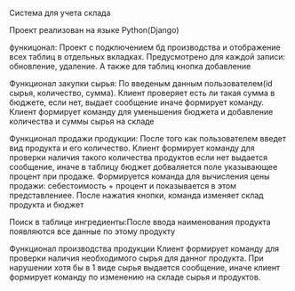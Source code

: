 Система для учета склада

Проект реализован на языке Python(Django)


функицонал:
Проект с подключением бд производства и отображение всех таблиц в отдельных вкладках.
Предусмотрено для каждой записи: обновление, удаление. А также для таблиц кнопка добавление

  Функционал закупки сырья:
    По введеным данным пользователем(id сырья, количество, сумма). Клиент проверяет есть ли такая сумма в бюджете, если нет, выдает
    сообщение иначе формирует команду. Клиент формирует команду для уменьшения бюджета и добавление количества и суммы сырья на складе

  Функционал продажи продукции:
    После того как пользователем введет вид продукта и его количество. Клиент формирует команду для проверки наличия такого количества
    продуктов если нет выдается сообщение, иначе в таблицу бюджет добваляется поле указывающее процент при продаже.
    Формируется команда для вычисления цены продажи: себестоимость + процент и показывается в этом представлениее. После нажатия кнопки,
    команда изменяет склад продукта и бюджет 

  Поиск в таблице ингредиенты:После ввода наименования продукта появляются все данные по этому продукту 
  
  Функционал производства продукции 
    Клиент формирует команду для проверки наличия необходимого сырья для данног продукта. При нарушении хотя бы в 1 виде сырья выдается 
    сообщение, иначе клиент формирует команду по изменению на складе сырья и продуктов.
